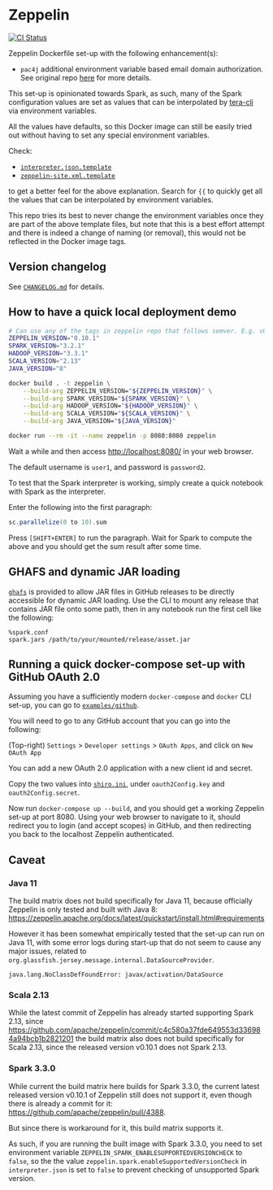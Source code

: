 # Zeppelin

[![CI Status](https://img.shields.io/github/workflow/status/dsaidgovsg/zeppelin/ci/master?label=ci&logo=github&style=for-the-badge)](https://github.com/dsaidgovsg/zeppelin/actions)

Zeppelin Dockerfile set-up with the following enhancement(s):

- `pac4j` additional environment variable based email domain authorization.
  See original repo [here](https://github.com/dsaidgovsg/pac4j-authorizer) for
  more details.

This set-up is opinionated towards Spark, as such, many of the Spark
configuration values are set as values that can be interpolated by
[tera-cli](https://github.com/guangie88/tera-cli) via environment variables.

All the values have defaults, so this Docker image can still be easily tried out
without having to set any special environment variables.

Check:

- [`interpreter.json.template`](docker/conf/interpreter.json.template)
- [`zeppelin-site.xml.template`](docker/conf/zeppelin-site.xml.template)

to get a better feel for the above explanation. Search for `{{` to quickly get
all the values that can be interpolated by environment variables.

This repo tries its best to never change the environment variables once they are
part of the above template files, but note that this is a best effort attempt
and there is indeed a change of naming (or removal), this would not be reflected
in the Docker image tags.

## Version changelog

See [`CHANGELOG.md`](CHANGELOG.md) for details.

## How to have a quick local deployment demo

```bash
# Can use any of the tags in zeppelin repo that follows semver. E.g. v0.8.2
ZEPPELIN_VERSION="0.10.1"
SPARK_VERSION="3.2.1"
HADOOP_VERSION="3.3.1"
SCALA_VERSION="2.13"
JAVA_VERSION="8"

docker build . -t zeppelin \
    --build-arg ZEPPELIN_VERSION="${ZEPPELIN_VERSION}" \
    --build-arg SPARK_VERSION="${SPARK_VERSION}" \
    --build-arg HADOOP_VERSION="${HADOOP_VERSION}" \
    --build-arg SCALA_VERSION="${SCALA_VERSION}" \
    --build-arg JAVA_VERSION="${JAVA_VERSION}"

docker run --rm -it --name zeppelin -p 8080:8080 zeppelin
```

Wait a while and then access <http://localhost:8080/> in your web browser.

The default username is `user1`, and password is `password2`.

To test that the Spark interpreter is working, simply create a quick notebook
with Spark as the interpreter.

Enter the following into the first paragraph:

```scala
sc.parallelize(0 to 10).sum
```

Press `[SHIFT+ENTER]` to run the paragraph. Wait for Spark to compute the above
and you should get the sum result after some time.

## GHAFS and dynamic JAR loading

[`ghafs`](https://github.com/guangie88/ghafs) is provided to allow JAR files in
GitHub releases to be directly accessible for dynamic JAR loading. Use the CLI
to mount any release that contains JAR file onto some path, then in any notebook
run the first cell like the following:

```jupyter
%spark.conf
spark.jars /path/to/your/mounted/release/asset.jar
```

## Running a quick docker-compose set-up with GitHub OAuth 2.0

Assuming you have a sufficiently modern `docker-compose` and `docker` CLI
set-up, you can go to [`examples/github`](examples/github).

You will need to go to any GitHub account that you can go into the following:

(Top-right) `Settings` > `Developer settings` > `OAuth Apps`, and click on `New
OAuth App`

You can add a new OAuth 2.0 application with a new client id and secret.

Copy the two values into [`shiro.ini`](examples/github/shiro.ini), under
`oauth2Config.key` and `oauth2Config.secret`.

Now run `docker-compose up --build`, and you should get a working Zeppelin
set-up at port 8080. Using your web browser to navigate to it, should redirect
you to login (and accept scopes) in GitHub, and then redirecting you back to the
localhost Zeppelin authenticated.

## Caveat

### Java 11

The build matrix does not build specifically for Java 11, because officially
Zeppelin is only tested and built with Java 8:
<https://zeppelin.apache.org/docs/latest/quickstart/install.html#requirements>

However it has been somewhat empirically tested that the set-up can run on Java
11, with some error logs during start-up that do not seem to cause any major
issues, related to `org.glassfish.jersey.message.internal.DataSourceProvider`.

```log
java.lang.NoClassDefFoundError: javax/activation/DataSource
```

### Scala 2.13

While the latest commit of Zeppelin has already started supporting Spark 2.13,
since
<https://github.com/apache/zeppelin/commit/c4c580a37fde649553d336984a94bcb1b2821201>
the build matrix also does not build specifically for Scala 2.13, since the
released version v0.10.1 does not Spark 2.13.

### Spark 3.3.0

While current the build matrix here builds for Spark 3.3.0, the current latest
released version v0.10.1 of Zeppelin still does not support it, even though
there is already a commit for it:
<https://github.com/apache/zeppelin/pull/4388>.

But since there is workaround for it, this build matrix supports it.

As such, if you are running the built image with Spark 3.3.0, you need to set
environment variable `ZEPPELIN_SPARK_ENABLESUPPORTEDVERSIONCHECK` to `false`, so
the the value `zeppelin.spark.enableSupportedVersionCheck` in `interpreter.json`
is set to `false` to prevent checking of unsupported Spark version.
